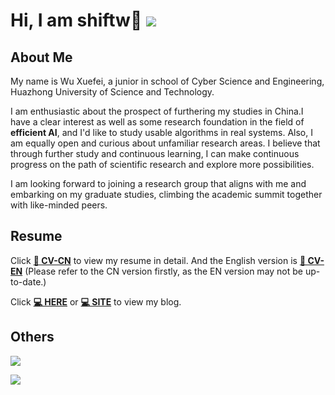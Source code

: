 # Hi, I am shiftw👋 ![](https://komarev.com/ghpvc/?username=shiftw041&color=blue&style=flat-square)
## About Me
My name is Wu Xuefei, a junior in school of Cyber Science and Engineering, Huazhong University of Science and Technology.

I am enthusiastic about the prospect of furthering my studies in China.I have a clear interest as well as some research foundation in the field of **efficient AI**, and I'd like to study usable algorithms in real systems. Also, I am equally open and curious about unfamiliar research areas. I believe that through further study and continuous learning, I can make continuous progress on the path of scientific research and explore more possibilities.

I am looking forward to joining a research group that aligns with me and embarking on my graduate studies, climbing the academic summit together with like-minded peers.
## Resume
Click **[📝 CV-CN](https://shiftw041.github.io/online-resume/cn)** to view my resume in detail. And the English version is **[📝 CV-EN](https://shiftw041.github.io/online-resume/)** (Please refer to the CN version firstly, as the EN version may not be up-to-date.)

Click **[💻 HERE](https://www.cnblogs.com/sinclaire)** or **[💻 SITE](https://shiftw041.github.io/site/)** to view my blog.
## Others
<!--
[![shiftw041 stats](https://github-readme-stats.vercel.app/api?username=shiftw041&theme=dark&show_icons=true)](https://github.com/shiftw041)
-->
![](https://github-readme-streak-stats.herokuapp.com/?user=shiftw041&theme=dark)

![](https://github-readme-stats.vercel.app/api/top-langs/?username=shiftw041&layout=compact&theme=dark&card_width=445)
